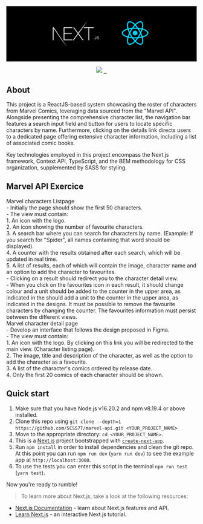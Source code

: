 <img src="https://raw.githubusercontent.com/SCSS77/marvel-api/refs/heads/master/public/banner-next-react.jpeg?token=GHSAT0AAAAAACYO5VL2UQQTTBBYBGMUX3T4ZYACTPA" alt="react boilerplate banner" align="center" />

<br />

<p align="center" dir="auto">
    <img src="https://img.shields.io/badge/MADE%20BY%20Vercel-000000.svg?style=for-the-badge&amp;logo=Vercel&amp;labelColor=000" data-canonical-src="https://img.shields.io/badge/MADE%20BY%20Vercel-000000.svg?style=for-the-badge&amp;logo=Vercel&amp;labelColor=000" style="max-width: 100%;">
  <a aria-label="NPM version" href="https://www.npmjs.com/package/next" rel="nofollow">
    <img alt="" src="https://camo.githubusercontent.com/c2d412c35131fe13ccdee4ddf7879f5cffe90509f2bf0540b5428d76ded71476/68747470733a2f2f696d672e736869656c64732e696f2f6e706d2f762f6e6578742e7376673f7374796c653d666f722d7468652d6261646765266c6162656c436f6c6f723d303030303030" data-canonical-src="https://img.shields.io/npm/v/next.svg?style=for-the-badge&amp;labelColor=000000" style="max-width: 100%;">
  </a>
  <a aria-label="License" href="https://github.com/vercel/next.js/blob/canary/license.md">
    <img alt="" src="https://camo.githubusercontent.com/9be3d0216cf01c592bce7bb948ec30b12d50e505f2ba05a6704f69d3b4ab5bcf/68747470733a2f2f696d672e736869656c64732e696f2f6e706d2f6c2f6e6578742e7376673f7374796c653d666f722d7468652d6261646765266c6162656c436f6c6f723d303030303030" data-canonical-src="https://img.shields.io/npm/l/next.svg?style=for-the-badge&amp;labelColor=000000" style="max-width: 100%;">
  </a>
  <a aria-label="Join the community on GitHub" href="https://github.com/vercel/next.js/discussions">
    <img alt="" src="https://camo.githubusercontent.com/5c10e4f17a3f0976591009bd10aa09fd8ce885c54e4c6527ce1107006be252d6/68747470733a2f2f696d672e736869656c64732e696f2f62616467652f4a6f696e253230746865253230636f6d6d756e6974792d626c756576696f6c65742e7376673f7374796c653d666f722d7468652d6261646765266c6f676f3d4e6578742e6a73266c6162656c436f6c6f723d303030303030266c6f676f57696474683d3230" data-canonical-src="https://img.shields.io/badge/Join%20the%20community-blueviolet.svg?style=for-the-badge&amp;logo=Next.js&amp;labelColor=000000&amp;logoWidth=20" style="max-width: 100%;">
  </a>
</p>

## About

This project is a ReactJS-based system showcasing the roster of characters from Marvel Comics, leveraging data sourced from the "Marvel API". Alongside presenting the comprehensive character list, the navigation bar features a search input field and button for users to locate specific characters by name. Furthermore, clicking on the details link directs users to a dedicated page offering extensive character information, including a list of associated comic books.

Key technologies employed in this project encompass the Next.js framework, Context API, TypeScript, and the BEM methodology for CSS organization, supplemented by SASS for styling.

## Marvel API Exercice

<dl>
  <dt>Marvel characters Listpage</dt>
  - Initially the page should show the first 50 characters.<br>
  - The view must contain:<br>
        1. An icon with the logo.<br>
        2. An icon showing the number of favourite characters.<br>
        3. A search bar where you can search for characters by name. (Example: If you search for "Spider", all names containing that word should be displayed).<br>
        4. A counter with the results obtained after each search, which will be updated in real time.<br>
        5. A list of results, each of which will contain the image, character name and an option to add the character to favourites.<br>
  - Clicking on a result should redirect you to the character detail view.<br>
  - When you click on the favourites icon in each result, it should change colour and a unit should be added to the counter in the upper area, as indicated in the should add a unit to the counter in the upper area, as indicated in the designs. It must be possible to remove the favourite characters by changing the counter. The favourites information must persist between the different views.

  <dt>Marvel character detail page</dt>
  - Develop an interface that follows the design proposed in Figma.<br>
  - The view must contain:<br>
    1. An icon with the logo. By clicking on this link you will be redirected to the main view. (Character listing page).<br>
    2. The image, title and description of the character, as well as the option to add the character as a favourite.<br>
    3. A list of the character's comics ordered by release date.<br>
    4. Only the first 20 comics of each character should be shown.
</dl>

## Quick start

1.  Make sure that you have Node.js v16.20.2 and npm v8.19.4 or above installed.
2.  Clone this repo using `git clone --depth=1 https://github.com/SCSS77/marvel-api.git <YOUR_PROJECT_NAME>`
3.  Move to the appropriate directory: `cd <YOUR_PROJECT_NAME>`.<br />
4. This is a [Next.js](https://nextjs.org/) project bootstrapped with [`create-next-app`](https://github.com/vercel/next.js/tree/canary/packages/create-next-app).
5.  Run `npm install` in order to install dependencies and clean the git repo.<br />
    At this point you can run `npm run dev` (`yarn run dev`) to see the example app at `http://localhost:3000`.
6. To use the tests you can enter this script in the terminal `npm run test` (`yarn test`).

Now you're ready to rumble!

> To learn more about Next.js, take a look at the following resources:

- [Next.js Documentation](https://nextjs.org/docs) - learn about Next.js features and API.
- [Learn Next.js](https://nextjs.org/learn) - an interactive Next.js tutorial.
